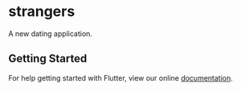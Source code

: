 # strangers

A new dating application.

## Getting Started

For help getting started with Flutter, view our online
[documentation](https://flutter.io/).
